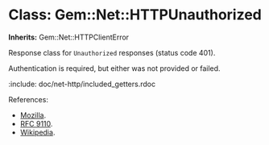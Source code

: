 # Class: Gem::Net::HTTPUnauthorized
**Inherits:** Gem::Net::HTTPClientError
    

Response class for `Unauthorized` responses (status code 401).

Authentication is required, but either was not provided or failed.

:include: doc/net-http/included_getters.rdoc

References:

*   [Mozilla](https://developer.mozilla.org/en-US/docs/Web/HTTP/Status/401).
*   [RFC
    9110](https://www.rfc-editor.org/rfc/rfc9110.html#name-401-unauthorized).
*   [Wikipedia](https://en.wikipedia.org/wiki/List_of_HTTP_status_codes#401).



